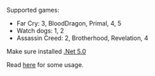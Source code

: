 Supported games:
- Far Cry: 3, BloodDragon, Primal, 4, 5
- Watch dogs: 1, 2
- Assassin Creed: 2, Brotherhood, Revelation, 4

Make sure installed [.Net 5.0](https://dotnet.microsoft.com/download/dotnet/5.0)

Read [here](https://github.com/eprilx/FFDConverter#usage) for some usage.
